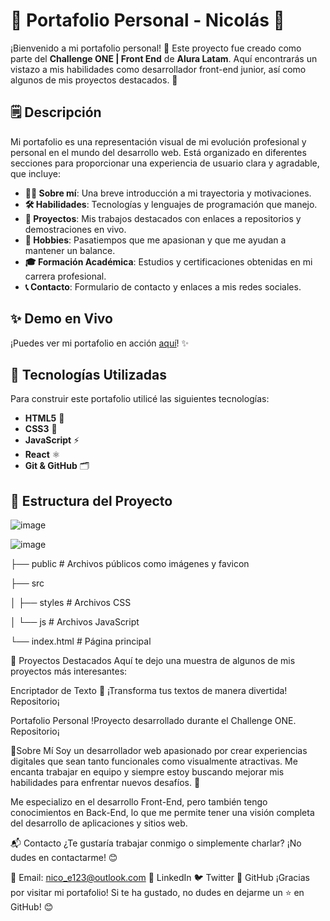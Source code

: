 # 🎨 Portafolio Personal - Nicolás 🌟

¡Bienvenido a mi portafolio personal! 👋 Este proyecto fue creado como parte del **Challenge ONE | Front End** de **Alura Latam**. Aquí encontrarás un vistazo a mis habilidades como desarrollador front-end junior, así como algunos de mis proyectos destacados. 🚀

## 🗒️ Descripción

Mi portafolio es una representación visual de mi evolución profesional y personal en el mundo del desarrollo web. Está organizado en diferentes secciones para proporcionar una experiencia de usuario clara y agradable, que incluye:

- **🧑‍💼 Sobre mí**: Una breve introducción a mi trayectoria y motivaciones.
- **🛠️ Habilidades**: Tecnologías y lenguajes de programación que manejo.
- **🎯 Proyectos**: Mis trabajos destacados con enlaces a repositorios y demostraciones en vivo.
- **🎨 Hobbies**: Pasatiempos que me apasionan y que me ayudan a mantener un balance.
- **🎓 Formación Académica**: Estudios y certificaciones obtenidas en mi carrera profesional.
- **📞 Contacto**: Formulario de contacto y enlaces a mis redes sociales.

## ✨ Demo en Vivo

¡Puedes ver mi portafolio en acción [aquí](https://nicolas200211.github.io/challenge-portafolio/)! ✨

## 🚀 Tecnologías Utilizadas

Para construir este portafolio utilicé las siguientes tecnologías:

- **HTML5** 📄
- **CSS3** 🎨
- **JavaScript** ⚡
- **React** ⚛️
- **Git & GitHub** 🗂️

## 📁 Estructura del Proyecto

![image](https://github.com/user-attachments/assets/24621ba8-5f5d-44dd-bddb-044eccfb4bab)


![image](https://github.com/user-attachments/assets/9aca36ce-c44a-4709-b923-824d44174bec)




├── public              # Archivos públicos como imágenes y favicon

├── src

│   ├── styles          # Archivos CSS

│   └── js              # Archivos JavaScript

└── index.html          # Página principal

🌟 Proyectos Destacados
Aquí te dejo una muestra de algunos de mis proyectos más interesantes:

Encriptador de Texto 🔐
¡Transforma tus textos de manera divertida! Repositorio¡

Portafolio Personal
!Proyecto desarrollado durante el Challenge ONE. Repositorio¡

🌟Sobre Mí
Soy un desarrollador web apasionado por crear experiencias digitales que sean tanto funcionales como visualmente atractivas. Me encanta trabajar en equipo y siempre estoy buscando mejorar mis habilidades para enfrentar nuevos desafíos. 🌱

Me especializo en el desarrollo Front-End, pero también tengo conocimientos en Back-End, lo que me permite tener una visión completa del desarrollo de aplicaciones y sitios web.

📬 Contacto
¿Te gustaría trabajar conmigo o simplemente charlar? ¡No dudes en contactarme! 😊

📧 Email: nico_e123@outlook.com
💼 LinkedIn
🐦 Twitter
📂 GitHub
¡Gracias por visitar mi portafolio! Si te ha gustado, no dudes en dejarme un ⭐ en GitHub! 😊
